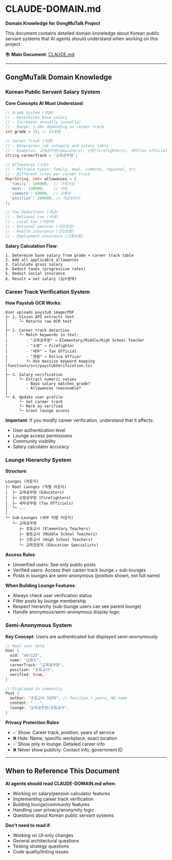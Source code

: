 # CLAUDE-DOMAIN.md

**Domain Knowledge for GongMuTalk Project**

This document contains detailed domain knowledge about Korean public servant systems that AI agents should understand when working on this project.

📚 **Main Document**: [CLAUDE.md](CLAUDE.md)

---

## GongMuTalk Domain Knowledge

### Korean Public Servant Salary System

**Core Concepts AI Must Understand**:

```dart
// Grade System (호봉)
// - Determines base salary
// - Increases annually (usually)
// - Range: 1-40+ depending on career track
int grade = 15; // 15호봉

// Career Track (직렬)
// - Determines job category and salary table
// - Examples: 교육공무원(educators), 소방(firefighters), 세무(tax officials)
String careerTrack = '교육공무원';

// Allowances (수당)
// - Multiple types: family, meal, commute, regional, etc.
// - Different rules per career track
Map<String, int> allowances = {
  'family': 100000,  // 가족수당
  'meal': 130000,    // 식비
  'commute': 50000,  // 교통비
  'position': 200000, // 직급보조비
};

// Tax Deductions (세금)
// - National tax (국세)
// - Local tax (지방세)
// - National pension (국민연금)
// - Health insurance (건강보험)
// - Employment insurance (고용보험)
```

**Salary Calculation Flow**:
```
1. Determine base salary from grade + career track table
2. Add all applicable allowances
3. Calculate gross salary
4. Deduct taxes (progressive rates)
5. Deduct social insurance
6. Result = net salary (실수령액)
```

### Career Track Verification System

**How Paystub OCR Works**:

```
User uploads paystub image/PDF
├─ 1. Vision API extracts text
│     └─ Returns raw OCR text
│
├─ 2. Career track detection
│     └─ Match keywords in text:
│        - "교육공무원" → Elementary/Middle/High School Teacher
│        - "소방" → Firefighter
│        - "세무" → Tax Official
│        - "경찰" → Police Officer
│        └─ Use massive keyword mapping (functions/src/paystubVerification.ts)
│
├─ 3. Salary verification
│     └─ Extract numeric values
│        - Base salary matches grade?
│        - Allowances reasonable?
│
└─ 4. Update user profile
      └─ Set career track
      └─ Mark as verified
      └─ Grant lounge access
```

**Important**: If you modify career verification, understand that it affects:
- User authentication level
- Lounge access permissions
- Community visibility
- Salary calculator accuracy

### Lounge Hierarchy System

**Structure**:
```
Lounges (라운지)
├─ Root Lounges (직렬 라운지)
│  ├─ 교육공무원 (Educators)
│  ├─ 소방공무원 (Firefighters)
│  ├─ 세무공무원 (Tax Officials)
│  └─ ...
│
└─ Sub-Lounges (세부 직렬 라운지)
   └─ 교육공무원
      ├─ 초등교사 (Elementary Teachers)
      ├─ 중등교사 (Middle School Teachers)
      ├─ 고등교사 (High School Teachers)
      └─ 교육전문직 (Education Specialists)
```

**Access Rules**:
- Unverified users: See only public posts
- Verified users: Access their career track lounge + sub-lounges
- Posts in lounges are semi-anonymous (position shown, not full name)

**When Building Lounge Features**:
- Always check user verification status
- Filter posts by lounge membership
- Respect hierarchy (sub-lounge users can see parent lounge)
- Handle anonymous/semi-anonymous display logic

### Semi-Anonymous System

**Key Concept**: Users are authenticated but displayed semi-anonymously

```dart
// Real user data
User {
  uid: "abc123",
  name: "김철수",
  careerTrack: "교육공무원",
  position: "초등교사",
  verified: true,
}

// Displayed in community
Post {
  author: "초등교사 5년차", // Position + years, NO name
  content: "...",
  lounge: "교육공무원/초등교사",
}
```

**Privacy Protection Rules**:
- ✅ Show: Career track, position, years of service
- ❌ Hide: Name, specific workplace, exact location
- ✅ Show only in lounge: Detailed career info
- ❌ Never show publicly: Contact info, government ID

---

## When to Reference This Document

**AI agents should read CLAUDE-DOMAIN.md when**:
- Working on salary/pension calculator features
- Implementing career track verification
- Building lounge/community features
- Handling user privacy/anonymity logic
- Questions about Korean public servant systems

**Don't need to read if**:
- Working on UI-only changes
- General architectural questions
- Testing strategy questions
- Code quality/linting issues
